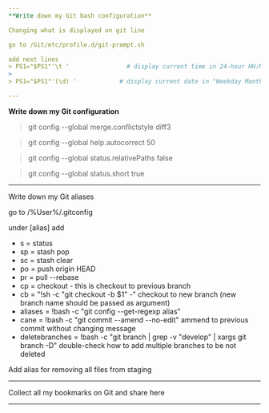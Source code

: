```yaml
---
**Write down my Git bash configuration**

Changing what is displayed on git line

go to /Git/etc/profile.d/git-prompt.sh

add next lines
> PS1="$PS1"'\t '                # display current time in 24-hour HH:MM:SS format
> 
> PS1="$PS1"'(\d) '            # display current date in "Weekday Month Date" format (e.g., "Tue May 26") 

---
```

**Write down my Git configuration**

> git config --global merge.conflictstyle diff3

> git config --global help.autocorrect 50

> git config --global status.relativePaths false

> git config --global status.short true

---
Write down my Git aliases

go to /%User%/.gitconfig

under [alias] add
- s = status
- sp = stash pop
- sc = stash clear
- po = push origin HEAD
- pr = pull --rebase
- cp = checkout -
this is checkout to previous branch
- cb = "!sh -c \"git checkout -b $1\" -"
checkout to new branch (new branch name should be passed as argument)
- aliases = !bash -c \"git config --get-regexp alias\"
- cane = !bash -c \"git commit --amend --no-edit\"
ammend to previous commit without changing message
- deletebranches = !bash -c \"git branch | grep -v \"develop\" | xargs git branch -D\"
double-check how to add multiple branches to be not deleted

Add alias for removing all files from staging



---
Collect all my bookmarks on Git and share here

---
